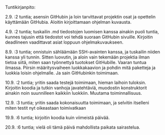 Tuntikirjanpito:

2.9. :2 tuntia; asensin GitHubin ja loin tarvittavat projektin osat ja opettelin käyttämään GitHubia. 
Aloitin kirjoittamaan ohjelman kuvausta.

4.9. :2 tuntia; tuskailin .md tiedostojen luomisen kanssa ainakin puoli tuntia, kunnes tajusin että tiedostot voi tehdä 
suoraan GitHubin sivuille. Kirjoitin deadlineen vaadittavat asiat loppuun ohjelmakuvaukseen.

8.9. :3 tuntia; onnistuin sähläämään SSH-avainten kanssa, ja tuskailin niiden kanssa yli tunnin. Sitten luovutin, ja aloin vain tekemään projektia ilman tietoa siitä, miten saan työnnettyä tuotokset GitHubille. Vaaran tuntua ilmassa. Piirsin määritysvaiheen luokkakaavion ja pohdin mitä paketteja ja luokkia loisin ohjelmalle. Ja sain GitHubinkin toimimaan.

10.9. :2 tuntia; yritin saada testejä toimimaan, hieman laihoin tuloksin. Kirjoitin koodia ja tutkin vanhoja javatehtäviä, muodostin konstruktorit ainakin noin suunnilleen kaikkiin luokkiin. Muutama toiminnallisuus.

12.9. :3 tuntia; yritin saada kokonaisuutta toimimaan, ja selvitin itselleni miten testit nyt oikeastaan toimivatkaan

19.9. :6 tuntia; kirjoitin koodia kuin viimeistä päivää.

20.9. :6 tuntia; vielä oli tämä päivä mahdollista paikata sairastelua.

